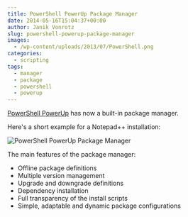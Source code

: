 ```yaml
---
title: PowerShell PowerUp Package Manager
date: 2014-05-16T15:04:37+00:00
author: Janik Vonrotz
slug: powershell-powerup-package-manager
images:
  - /wp-content/uploads/2013/07/PowerShell.png
categories:
  - scripting
tags:
  - manager
  - package
  - powershell
  - powerup
---
```

[PowerShell PowerUp](http://janikvonrotz.github.io/PowerShell-PowerUp/) has now a built-in package manager.

Here's a short example for a Notepad++ installation:
<!--more-->
![PowerShell PowerUp Package Manager](/wp-content/uploads/2014/05/PowerShell-PowerUp-Package-Manager.gif)

The main features of the package manager:

* Offline package definitions
* Multiple version management
* Upgrade and downgrade definitions
* Dependency installation
* Full transparency of the install scripts
* Simple, adaptable and dynamic package configurations 